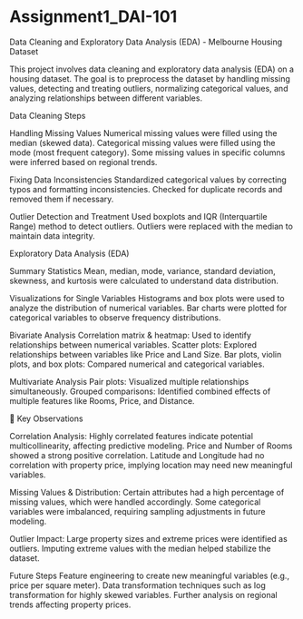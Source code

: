 # Assignment1_DAI-101
Data Cleaning and Exploratory Data Analysis (EDA) - Melbourne Housing Dataset

This project involves data cleaning and exploratory data analysis (EDA) on a housing dataset. The goal is to preprocess the dataset by handling missing values, detecting and treating outliers, normalizing categorical values, and analyzing relationships between different variables.

Data Cleaning Steps

Handling Missing Values
Numerical missing values were filled using the median (skewed data).
Categorical missing values were filled using the mode (most frequent category).
Some missing values in specific columns were inferred based on regional trends.

Fixing Data Inconsistencies
Standardized categorical values by correcting typos and formatting inconsistencies.
Checked for duplicate records and removed them if necessary.

Outlier Detection and Treatment
Used boxplots and IQR (Interquartile Range) method to detect outliers.
Outliers were replaced with the median to maintain data integrity.

Exploratory Data Analysis (EDA)

Summary Statistics
Mean, median, mode, variance, standard deviation, skewness, and kurtosis were calculated to understand data distribution.

Visualizations for Single Variables
Histograms and box plots were used to analyze the distribution of numerical variables.
Bar charts were plotted for categorical variables to observe frequency distributions.

Bivariate Analysis
Correlation matrix & heatmap: Used to identify relationships between numerical variables.
Scatter plots: Explored relationships between variables like Price and Land Size.
Bar plots, violin plots, and box plots: Compared numerical and categorical variables.

Multivariate Analysis
Pair plots: Visualized multiple relationships simultaneously.
Grouped comparisons: Identified combined effects of multiple features like Rooms, Price, and Distance.

🔹 Key Observations

Correlation Analysis:
Highly correlated features indicate potential multicollinearity, affecting predictive modeling.
Price and Number of Rooms showed a strong positive correlation.
Latitude and Longitude had no correlation with property price, implying location may need new meaningful variables.

Missing Values & Distribution:
Certain attributes had a high percentage of missing values, which were handled accordingly.
Some categorical variables were imbalanced, requiring sampling adjustments in future modeling.

Outlier Impact:
Large property sizes and extreme prices were identified as outliers.
Imputing extreme values with the median helped stabilize the dataset.

Future Steps
Feature engineering to create new meaningful variables (e.g., price per square meter).
Data transformation techniques such as log transformation for highly skewed variables.
Further analysis on regional trends affecting property prices.

